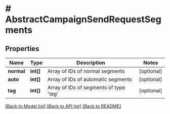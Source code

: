 # # AbstractCampaignSendRequestSegments

## Properties

Name | Type | Description | Notes
------------ | ------------- | ------------- | -------------
**normal** | **int[]** | Array of IDs of normal segments | [optional]
**auto** | **int[]** | Array of IDs of automatic segments | [optional]
**tag** | **int[]** | Array of IDs of segments of type &#39;tag&#39; | [optional]

[[Back to Model list]](../../README.md#models) [[Back to API list]](../../README.md#endpoints) [[Back to README]](../../README.md)
